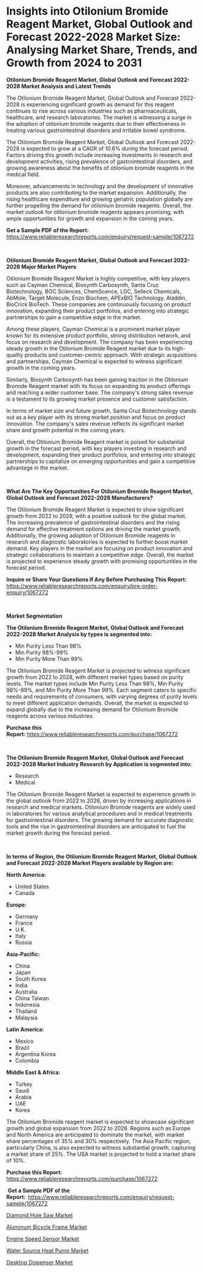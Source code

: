 <p><h1>Insights into Otilonium Bromide Reagent Market, Global Outlook and Forecast 2022-2028 Market Size: Analysing Market Share, Trends, and Growth from 2024 to 2031</h1></p><p><strong>Otilonium Bromide Reagent Market, Global Outlook and Forecast 2022-2028 Market Analysis and Latest Trends</strong></p>
<p><p>The Otilonium Bromide Reagent Market, Global Outlook and Forecast 2022-2028 is experiencing significant growth as demand for this reagent continues to rise across various industries such as pharmaceuticals, healthcare, and research laboratories. The market is witnessing a surge in the adoption of otilonium bromide reagents due to their effectiveness in treating various gastrointestinal disorders and irritable bowel syndrome.</p><p>The Otilonium Bromide Reagent Market, Global Outlook and Forecast 2022-2028 is expected to grow at a CAGR of 10.6% during the forecast period. Factors driving this growth include increasing investments in research and development activities, rising prevalence of gastrointestinal disorders, and growing awareness about the benefits of otilonium bromide reagents in the medical field.</p><p>Moreover, advancements in technology and the development of innovative products are also contributing to the market expansion. Additionally, the rising healthcare expenditure and growing geriatric population globally are further propelling the demand for otilonium bromide reagents. Overall, the market outlook for otilonium bromide reagents appears promising, with ample opportunities for growth and expansion in the coming years.</p></p>
<p><strong>Get a Sample PDF of the Report:&nbsp;</strong> <a href="https://www.reliableresearchreports.com/enquiry/request-sample/1067272">https://www.reliableresearchreports.com/enquiry/request-sample/1067272</a></p>
<p>&nbsp;</p>
<p><strong>Otilonium Bromide Reagent Market, Global Outlook and Forecast 2022-2028 Major Market Players</strong></p>
<p><p>Otilonium Bromide Reagent Market is highly competitive, with key players such as Cayman Chemical, Biosynth Carbosynth, Santa Cruz Biotechnology, BOC Sciences, ChemScence, LGC, Selleck Chemicals, AbMole, Target Molecule, Enzo Biochem, APExBIO Technology, Aladdin, BioCrick BioTech. These companies are continuously focusing on product innovation, expanding their product portfolios, and entering into strategic partnerships to gain a competitive edge in the market.</p><p>Among these players, Cayman Chemical is a prominent market player known for its extensive product portfolio, strong distribution network, and focus on research and development. The company has been experiencing steady growth in the Otilonium Bromide Reagent market due to its high-quality products and customer-centric approach. With strategic acquisitions and partnerships, Cayman Chemical is expected to witness significant growth in the coming years.</p><p>Similarly, Biosynth Carbosynth has been gaining traction in the Otilonium Bromide Reagent market with its focus on expanding its product offerings and reaching a wider customer base. The company's strong sales revenue is a testament to its growing market presence and customer satisfaction.</p><p>In terms of market size and future growth, Santa Cruz Biotechnology stands out as a key player with its strong market position and focus on product innovation. The company's sales revenue reflects its significant market share and growth potential in the coming years.</p><p>Overall, the Otilonium Bromide Reagent market is poised for substantial growth in the forecast period, with key players investing in research and development, expanding their product portfolios, and entering into strategic partnerships to capitalize on emerging opportunities and gain a competitive advantage in the market.</p></p>
<p>&nbsp;</p>
<p><strong>What Are The Key Opportunities For Otilonium Bromide Reagent Market, Global Outlook and Forecast 2022-2028 Manufacturers?</strong></p>
<p><p>The Otilonium Bromide Reagent Market is expected to show significant growth from 2022 to 2028, with a positive outlook for the global market. The increasing prevalence of gastrointestinal disorders and the rising demand for effective treatment options are driving the market growth. Additionally, the growing adoption of Otilonium Bromide reagents in research and diagnostic laboratories is expected to further boost market demand. Key players in the market are focusing on product innovation and strategic collaborations to maintain a competitive edge. Overall, the market is projected to experience steady growth with promising opportunities in the forecast period.</p></p>
<p><strong>Inquire or Share Your Questions If Any Before Purchasing This Report:</strong> <a href="https://www.reliableresearchreports.com/enquiry/pre-order-enquiry/1067272">https://www.reliableresearchreports.com/enquiry/pre-order-enquiry/1067272</a></p>
<p>&nbsp;</p>
<p><strong>Market Segmentation</strong></p>
<p><strong>The Otilonium Bromide Reagent Market, Global Outlook and Forecast 2022-2028 Market Analysis by types is segmented into:</strong></p>
<p><ul><li>Min Purity Less Than 98%</li><li>Min Purity 98%-99%</li><li>Min Purity More Than 99%</li></ul></p>
<p><p>The Otilonium Bromide Reagent Market is projected to witness significant growth from 2022 to 2028, with different market types based on purity levels. The market types include Min Purity Less Than 98%, Min Purity 98%-99%, and Min Purity More Than 99%. Each segment caters to specific needs and requirements of consumers, with varying degrees of purity levels to meet different application demands. Overall, the market is expected to expand globally due to the increasing demand for Otilonium Bromide reagents across various industries.</p></p>
<p><strong>Purchase this Report:&nbsp;</strong><a href="https://www.reliableresearchreports.com/purchase/1067272">https://www.reliableresearchreports.com/purchase/1067272</a></p>
<p>&nbsp;</p>
<p><strong>The Otilonium Bromide Reagent Market, Global Outlook and Forecast 2022-2028 Market Industry Research by Application is segmented into:</strong></p>
<p><ul><li>Research</li><li>Medical</li></ul></p>
<p><p>The Otilonium Bromide Reagent Market is expected to experience growth in the global outlook from 2022 to 2028, driven by increasing applications in research and medical markets. Otilonium Bromide reagents are widely used in laboratories for various analytical procedures and in medical treatments for gastrointestinal disorders. The growing demand for accurate diagnostic tools and the rise in gastrointestinal disorders are anticipated to fuel the market growth during the forecast period.</p></p>
<p>&nbsp;</p>
<p><strong>In terms of Region, the Otilonium Bromide Reagent Market, Global Outlook and Forecast 2022-2028 Market Players available by Region are:</strong></p>
<p>
    <p> <strong> North America: </strong>
        <ul>
            <li>United States</li>
            <li>Canada</li>
        </ul>
        </p> 
    <p> <strong> Europe: </strong>
        <ul>
            <li>Germany</li>
            <li>France</li>
            <li>U.K.</li>
            <li>Italy</li>
            <li>Russia</li>
        </ul>
        </p> 
    <p> <strong> Asia-Pacific: </strong>
        <ul>
            <li>China</li>
            <li>Japan</li>
            <li>South Korea</li>
            <li>India</li>
            <li>Australia</li>
            <li>China Taiwan</li>
            <li>Indonesia</li>
            <li>Thailand</li>
            <li>Malaysia</li>
        </ul>
        </p> 
    <p> <strong> Latin America: </strong>
        <ul>
            <li>Mexico</li>
            <li>Brazil</li>
            <li>Argentina Korea</li>
            <li>Colombia</li>
        </ul>
        </p> 
    <p> <strong> Middle East & Africa: </strong>
        <ul>
            <li>Turkey</li>
            <li>Saudi</li>
            <li>Arabia</li>
            <li>UAE</li>
            <li>Korea</li>
        </ul>
    </p>
    </p>
<p><p>The Otilonium Bromide reagent market is expected to showcase significant growth and global expansion from 2022 to 2028. Regions such as Europe and North America are anticipated to dominate the market, with market share percentages of 35% and 30% respectively. The Asia Pacific region, particularly China, is also expected to witness substantial growth, capturing a market share of 25%. The USA market is projected to hold a market share of 10%.</p></p>
<p><strong>Purchase this Report: </strong><a href="https://www.reliableresearchreports.com/purchase/1067272">https://www.reliableresearchreports.com/purchase/1067272</a></p>
<p>&nbsp;<strong>Get a Sample PDF of the Report:&nbsp;&nbsp;</strong><a href="https://www.reliableresearchreports.com/enquiry/request-sample/1067272">https://www.reliableresearchreports.com/enquiry/request-sample/1067272</a></p>
<p><strong></strong></p>
<p><p><a href="https://medium.com/@danmacdonald740/diamond-hole-saw-market-analysis-and-sze-forecasted-for-period-from-2024-to-2031-2c65cbeb85ea">Diamond Hole Saw Market</a></p><p><a href="https://medium.com/@danmacdonald740/aluminum-bicycle-frame-market-size-and-market-trends-complete-industry-overview-2024-to-2031-681f91eaa23f">Aluminum Bicycle Frame Market</a></p><p><a href="https://medium.com/@danmacdonald740/engine-speed-sensor-nbsp-market-focuses-on-market-share-size-and-projected-forecast-till-2031-b00d7db3d575">Engine Speed Sensor Market</a></p><p><a href="https://medium.com/@danmacdonald740/water-source-heat-pump-market-share-evolution-and-market-growth-trends-2024-2031-3e2fb31318c6">Water Source Heat Pump Market</a></p><p><a href="https://medium.com/@danmacdonald740/desktop-dispenser-market-competitive-analysis-market-trends-and-forecast-to-2031-030bfd85d61c">Desktop Dispenser Market</a></p></p>